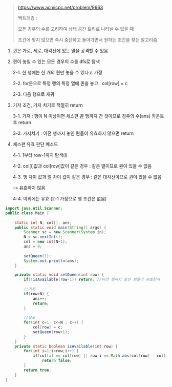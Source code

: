 > https://www.acmicpc.net/problem/9663
> 
> 백트래킹 :
>
> 모든 경우의 수를 고려하여 상태 공간 트리로 나타낼 수 있을 때
> 
> 조건에 맞지 않으면 즉시 중단하고 돌아가면서 원하는 조건을 찾는 알고리즘
>
1. 퀸은 가로, 세로, 대각선에 있는 말을 공격할 수 있음
2. 퀸이 놓일 수 있는 모든 경우의 수를 dfs로 탐색
 
    2-1. 한 행에는 한 개의 퀸만 놓을 수 있다고 가정
  
    2-2. for문으로 특정 행의 특정 열에 퀸을 놓고 : col[row] = c
  
    2-3. 다음 행으로 재귀

3. 기저 조건, 가지 치기로 적절히 return

    3-1. 기저 : 행이 N 이상이면 체스판 끝 행까지 간 것이므로 경우의 수(ans) 카운트 후 return
  
    3-2. 가지치기 : 이전 행까지 놓인 퀸들이 유효하지 않으면 return

4. 체스판 유효 판단 메소드

    4-1. 1부터 row-1까지 탐색(i)
  
    4-2. col[i]값과 col[row]값이 같은 경우 : 같은 열이므로 퀸이 있을 수 없음
  
    4-3. 행 차이 값과 열 차이 값이 같은 경우 : 같은 대각선이므로 퀸이 있을 수 없음
  
   -> 유효하지 않음
  
    4-4. 이외에는 유효 (2-1 가정으로 행 조건은 없음)

```java
import java.util.Scanner;
public class Main {
	
	static int N, col[], ans;
	public static void main(String[] args) {
		Scanner sc = new Scanner(System.in);
		N = sc.nextInt();
		col = new int[N+1];
		ans = 0; 
		
		setQueen(1);
		System.out.println(ans); 
	}

	private static void setQueen(int row) { 
		if(!isAvailable(row-1)) return; //이전 행까지 놓인 퀸들이 유효한지
		
		//기저
		if(row>N) { 
			ans++;
			return;
		}
		
		//유도
		for(int c=1; c<=N ; c++) { 
			col[row] = c; 
			setQueen(row+1); 
		}
	}
	private static boolean isAvailable(int row) { 
		for(int i=1;i<row;i++) {
			if(col[i] == col[row] || row-i == Math.abs(col[row] - col[i])) 
				return false;
		}
		return true;	
	}
}

